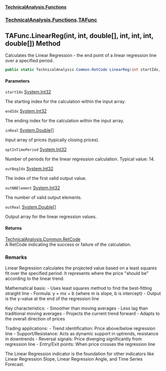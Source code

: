 #### [TechnicalAnalysis\.Functions](Atypical.TechnicalAnalysis.Functions.md 'Atypical\.TechnicalAnalysis\.Functions')
### [TechnicalAnalysis\.Functions](Atypical.TechnicalAnalysis.Functions.md#TechnicalAnalysis.Functions 'TechnicalAnalysis\.Functions').[TAFunc](TAFunc.md 'TechnicalAnalysis\.Functions\.TAFunc')

## TAFunc\.LinearReg\(int, int, double\[\], int, int, int, double\[\]\) Method

Calculates the Linear Regression \- the end point of a linear regression line over a specified period\.

```csharp
public static TechnicalAnalysis.Common.RetCode LinearReg(int startIdx, int endIdx, in double[] inReal, in int optInTimePeriod, ref int outBegIdx, ref int outNBElement, ref double[] outReal);
```
#### Parameters

<a name='TechnicalAnalysis.Functions.TAFunc.LinearReg(int,int,double[],int,int,int,double[]).startIdx'></a>

`startIdx` [System\.Int32](https://docs.microsoft.com/en-us/dotnet/api/System.Int32 'System\.Int32')

The starting index for the calculation within the input array\.

<a name='TechnicalAnalysis.Functions.TAFunc.LinearReg(int,int,double[],int,int,int,double[]).endIdx'></a>

`endIdx` [System\.Int32](https://docs.microsoft.com/en-us/dotnet/api/System.Int32 'System\.Int32')

The ending index for the calculation within the input array\.

<a name='TechnicalAnalysis.Functions.TAFunc.LinearReg(int,int,double[],int,int,int,double[]).inReal'></a>

`inReal` [System\.Double](https://docs.microsoft.com/en-us/dotnet/api/System.Double 'System\.Double')[\[\]](https://docs.microsoft.com/en-us/dotnet/api/System.Array 'System\.Array')

Input array of prices \(typically closing prices\)\.

<a name='TechnicalAnalysis.Functions.TAFunc.LinearReg(int,int,double[],int,int,int,double[]).optInTimePeriod'></a>

`optInTimePeriod` [System\.Int32](https://docs.microsoft.com/en-us/dotnet/api/System.Int32 'System\.Int32')

Number of periods for the linear regression calculation\. Typical value: 14\.

<a name='TechnicalAnalysis.Functions.TAFunc.LinearReg(int,int,double[],int,int,int,double[]).outBegIdx'></a>

`outBegIdx` [System\.Int32](https://docs.microsoft.com/en-us/dotnet/api/System.Int32 'System\.Int32')

The index of the first valid output value\.

<a name='TechnicalAnalysis.Functions.TAFunc.LinearReg(int,int,double[],int,int,int,double[]).outNBElement'></a>

`outNBElement` [System\.Int32](https://docs.microsoft.com/en-us/dotnet/api/System.Int32 'System\.Int32')

The number of valid output elements\.

<a name='TechnicalAnalysis.Functions.TAFunc.LinearReg(int,int,double[],int,int,int,double[]).outReal'></a>

`outReal` [System\.Double](https://docs.microsoft.com/en-us/dotnet/api/System.Double 'System\.Double')[\[\]](https://docs.microsoft.com/en-us/dotnet/api/System.Array 'System\.Array')

Output array for the linear regression values\.

#### Returns
[TechnicalAnalysis\.Common\.RetCode](https://docs.microsoft.com/en-us/dotnet/api/TechnicalAnalysis.Common.RetCode 'TechnicalAnalysis\.Common\.RetCode')  
A RetCode indicating the success or failure of the calculation\.

### Remarks
Linear Regression calculates the projected value based on a least squares fit over the specified period\.
It represents where the price "should be" according to the linear trend\.

Mathematical basis:
\- Uses least squares method to find the best\-fitting straight line
\- Formula: y = mx \+ b \(where m is slope, b is intercept\)
\- Output is the y\-value at the end of the regression line

Key characteristics:
\- Smoother than moving averages
\- Less lag than traditional moving averages
\- Projects the current trend forward
\- Adapts to the overall direction of prices

Trading applications:
\- Trend identification: Price above/below regression line
\- Support/Resistance: Acts as dynamic support in uptrends, resistance in downtrends
\- Reversal signals: Price diverging significantly from regression line
\- Entry/Exit points: When price crosses the regression line

The Linear Regression indicator is the foundation for other indicators like
Linear Regression Slope, Linear Regression Angle, and Time Series Forecast\.